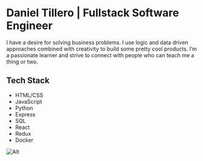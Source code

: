 # Daniel Tillero | Fullstack Software Engineer

I have a desire for solving business problems. I use logic and data driven approaches combined with creativity to build some pretty cool products. I’m a passionate learner and strive to connect with people who can teach me a thing or two.

## Tech Stack

- HTML/CSS
- JavaScript
- Python
- Express
- SQL
- React
- Redux
- Docker

	
![Alt](https://media-exp1.licdn.com/dms/image/C4E22AQHWcDJdJpUUeg/feedshare-shrink_1280-alternative/0?e=1603324800&v=beta&t=nNkkGIE4zqmbcVWwUS6AKJfto7UUrbjx8KwOPO8JpBk "Title")
